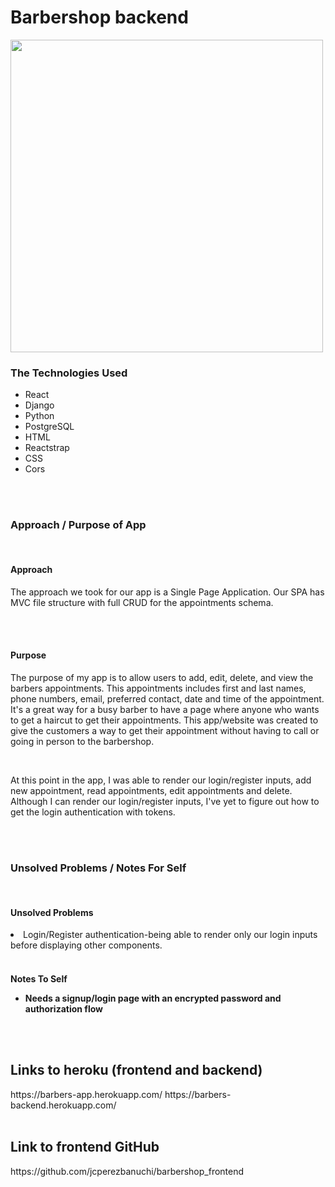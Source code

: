 # Barbershop backend

<img src="https://i.ibb.co/55WgC1B/Screen-Shot-2021-07-13-at-12-31-37-PM.png" width="500">

<h3>The Technologies Used</h3>
<ul>
<li>React</li>
<li>Django</li>
<li>Python</li>
<li>PostgreSQL</li>
<li>HTML</li>
<li>Reactstrap</li>
<li>CSS</li>
<li>Cors</li>

</ul>

<br>
<br>

<h3>Approach / Purpose of App</h3>
<br>
<h4>Approach</h4>
<p>
The approach we took for our app is a Single Page Application. Our SPA has MVC file structure with full CRUD for the appointments schema. 
</p>
<br>
<br>
<h4>Purpose</h4>
<p>The purpose of my app is to allow users to add, edit, delete, and view the barbers appointments. This appointments includes first and last names, phone numbers, email, preferred contact, date and time of the appointment. It's a great way for a busy barber to have a page where anyone who wants to get a haircut to  get their appointments. This app/website was created to give the customers a way to get their appointment without having to call or going in person to the barbershop. 
</p>
<br>
<p>
At this point in the app, I was able to render our login/register inputs, add new appointment, read appointments, edit appointments and delete. Although I can render our login/register inputs, I've yet to figure out how to get the login authentication with tokens. 
</p>
<br>
<br>



<h3>Unsolved Problems / Notes For Self</h3>
<br>
<h4>Unsolved Problems</h4>
<li>Login/Register authentication-being able to render only our login inputs before displaying other components.</li>
<br>
<h4>Notes To Self
<ul>
<li>Needs a signup/login page with an encrypted password and authorization flow</li>

</ul>

<br>
<br>

<h2>Links to heroku (frontend and backend)</h2>
https://barbers-app.herokuapp.com/
https://barbers-backend.herokuapp.com/

<br>
<br>

<h2>Link to frontend GitHub</h2>
https://github.com/jcperezbanuchi/barbershop_frontend